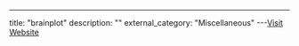 ---
title: "brainplot"
description: ""
external_category: "Miscellaneous"
---[Visit Website](https://github.com/brainplot)

